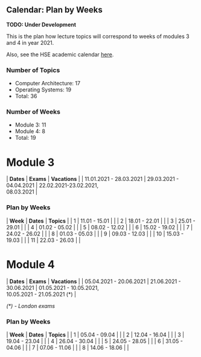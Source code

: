 Calendar: Plan by Weeks
---

__TODO: Under Development__

This is the plan how lecture topics will correspond to weeks of modules 3 and 4 in year 2021.

Also, see the HSE academic calendar [here](https://www.hse.ru/education/academ).

### Number of Topics

* Computer Architecture: 17
* Operating Systems: 19
* Total: 36

### Number of Weeks

* Module 3: 11
* Module 4: 8
* Total: 19

# Module 3

| __Dates__               | __Exams__               | __Vacations__                          |
| 11.01.2021 - 28.03.2021 | 29.03.2021 - 04.04.2021 | 22.02.2021-23.02.2021, <br/>08.03.2021 |

### Plan by Weeks

| __Week__ | __Dates__     | __Topics__ |
| 1        | 11.01 - 15.01 |            | 
| 2        | 18.01 - 22.01 |            |
| 3        | 25.01 - 29.01 |            |
| 4        | 01.02 - 05.02 |            |
| 5        | 08.02 - 12.02 |            |
| 6        | 15.02 - 19.02 |            |
| 7        | 24.02 - 26.02 |            |
| 8        | 01.03 - 05.03 |            |
| 9        | 09.03 - 12.03 |            |
| 10       | 15.03 - 19.03 |            |
| 11       | 22.03 - 26.03 |            |

# Module 4

| __Dates__               | __Exams__               | __Vacations__                                             |
| 05.04.2021 - 20.06.2021 | 21.06.2021 - 30.06.2021 | 01.05.2021 - 10.05.2021, <br/>10.05.2021 - 21.05.2021 (*) |

_(*) - London exams_


### Plan by Weeks

| __Week__ | __Dates__     | __Topics__ |
| 1        | 05.04 - 09.04 |            |
| 2        | 12.04 - 16.04 |            |
| 3        | 19.04 - 23.04 |            |
| 4        | 26.04 - 30.04 |            |
| 5        | 24.05 - 28.05 |            |
| 6        | 31.05 - 04.06 |            |
| 7        | 07.06 - 11.06 |            |
| 8        | 14.06 - 18.06 |            |
